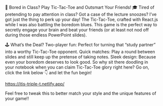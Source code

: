 🥳 Bored in Class? Play Tic-Tac-Toe and Outsmart Your Friends! 🎓
Tired of pretending to pay attention in class? Got a case of the lecture snoozes? I’ve got just the thing to perk up your day! The Tic-Tac-Toe, crafted with React.js while I was also battling the boredom blues. This game is the perfect way to secretly engage your brain and beat your friends (or at least not nod off during those endless PowerPoint slides).

🕹️ What’s the Deal?
Two-player fun: Perfect for turning that “study partner” into a worthy Tic-Tac-Toe opponent.
Quick matches: Play a round between slides and still keep up the pretense of taking notes.
Sleek design: Because even your boredom deserves to look good.
So why sit there doodling in your notebook when you can claim Tic-Tac-Toe glory right here? Go on, click the link below 👇 and let the fun begin!

https://itis-triple-t.netlify.app/

Feel free to tweak this to better match your style and the unique features of your game!!
